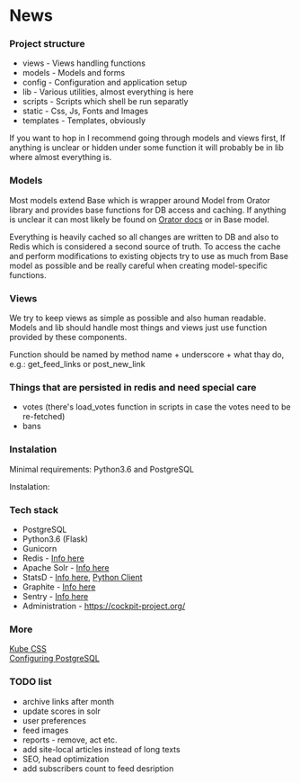 # News

### Project structure

* views - Views handling functions
* models - Models and forms
* config - Configuration and application setup
* lib - Various utilities, almost everything is here
* scripts - Scripts which shell be run separatly
* static - Css, Js, Fonts and Images
* templates - Templates, obviously

If you want to hop in I recommend going through models and views first, If anything is unclear or hidden
under some function it will probably be in lib where almost everything is.

### Models

Most models extend Base which is wrapper around Model from Orator library and provides base functions
for DB access and caching. If anything is unclear it can most likely be found on [Orator docs](https://orator-orm.com/)
or in Base model.

Everything is heavily cached so all changes are written to DB and also to Redis which is considered
a second source of truth. To access the cache and perform modifications to existing objects try to use
as much from Base model as possible and be really careful when creating model-specific functions.

### Views

We try to keep views as simple as possible and also human readable. Models and lib should handle most
things and views just use function provided by these components.

Function should be named by method name + underscore + what thay do, e.g.: get_feed_links or post_new_link

### Things that are persisted in redis and need special care

* votes (there's load_votes function in scripts in case the votes need to be re-fetched)
* bans

### Instalation

Minimal requirements: Python3.6 and PostgreSQL

Instalation:

### Tech stack

* PostgreSQL
* Python3.6 (Flask)
* Gunicorn
* Redis - [Info here](https://redis.io/)
* Apache Solr - [Info here](http://lucene.apache.org/solr/)
* StatsD - [Info here](https://github.com/statsite/statsite), 
            [Python Client](http://statsd.readthedocs.io/en/v3.2.2/index.html)
* Graphite - [Info here](https://graphite.readthedocs.io/en/latest/index.html)
* Sentry - [Info here](https://sentry.io/)
* Administration - https://cockpit-project.org/


### More
[Kube CSS](https://imperavi.com/kube/docs/messages/)  
[Configuring PostgreSQL](http://thebuild.com/presentations/not-your-job.pdf)

### TODO list
* archive links after month
* update scores in solr
* user preferences
* feed images
* reports - remove, act etc.
* add site-local articles instead of long texts
* SEO, head optimization
* add subscribers count to feed desription
